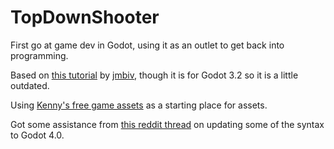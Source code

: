 # TopDownShooter
First go at game dev in Godot, using it as an outlet to get back into programming.
	
Based on [this tutorial](https://www.youtube.com/playlist?list=PLpwc3ughKbZexDyPexHN2MXLliKAovkpl) by [jmbiv](https://www.youtube.com/@jmbiv_dev), though it is for Godot 3.2 so it is a little outdated.

Using [Kenny's free game assets](gameassets.com) as a starting place for assets.
	
Got some assistance from [this reddit thread](https://www.reddit.com/r/godot/comments/tefk75/best_top_down_movement_in_godot_4/) on updating some of the syntax to Godot 4.0.

